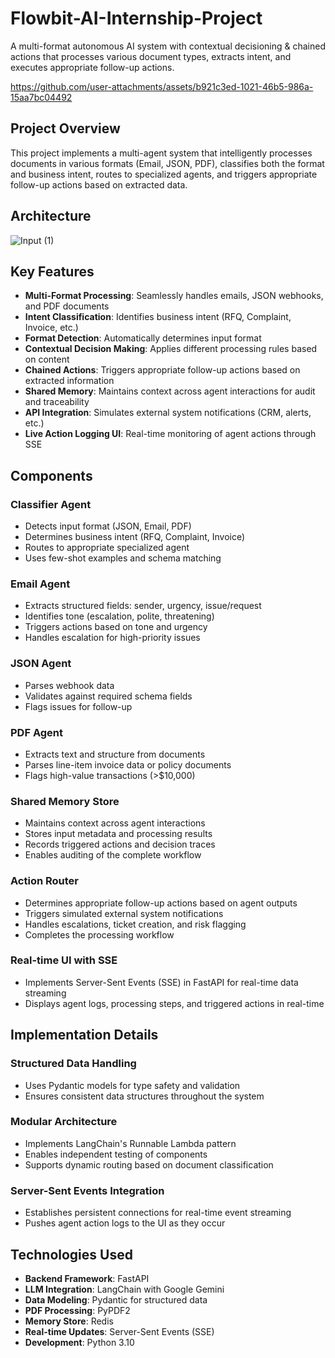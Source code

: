 # Flowbit-AI-Internship-Project

A multi-format autonomous AI system with contextual decisioning & chained actions that processes various document types, extracts intent, and executes appropriate follow-up actions.


https://github.com/user-attachments/assets/b921c3ed-1021-46b5-986a-15aa7bc04492


## Project Overview

This project implements a multi-agent system that intelligently processes documents in various formats (Email, JSON, PDF), classifies both the format and business intent, routes to specialized agents, and triggers appropriate follow-up actions based on extracted data.

## Architecture

![Input (1)](https://github.com/user-attachments/assets/149212bf-8223-4d47-bfce-560f07d32d80)



## Key Features

- **Multi-Format Processing**: Seamlessly handles emails, JSON webhooks, and PDF documents
- **Intent Classification**: Identifies business intent (RFQ, Complaint, Invoice, etc.)
- **Format Detection**: Automatically determines input format
- **Contextual Decision Making**: Applies different processing rules based on content
- **Chained Actions**: Triggers appropriate follow-up actions based on extracted information
- **Shared Memory**: Maintains context across agent interactions for audit and traceability
- **API Integration**: Simulates external system notifications (CRM, alerts, etc.)
- **Live Action Logging UI**: Real-time monitoring of agent actions through SSE

## Components

### Classifier Agent
- Detects input format (JSON, Email, PDF)
- Determines business intent (RFQ, Complaint, Invoice)
- Routes to appropriate specialized agent
- Uses few-shot examples and schema matching

### Email Agent
- Extracts structured fields: sender, urgency, issue/request
- Identifies tone (escalation, polite, threatening)
- Triggers actions based on tone and urgency
- Handles escalation for high-priority issues

### JSON Agent
- Parses webhook data
- Validates against required schema fields
- Flags issues for follow-up

### PDF Agent
- Extracts text and structure from documents
- Parses line-item invoice data or policy documents
- Flags high-value transactions (>$10,000)

### Shared Memory Store
- Maintains context across agent interactions
- Stores input metadata and processing results
- Records triggered actions and decision traces
- Enables auditing of the complete workflow

### Action Router
- Determines appropriate follow-up actions based on agent outputs
- Triggers simulated external system notifications
- Handles escalations, ticket creation, and risk flagging
- Completes the processing workflow

### Real-time UI with SSE
- Implements Server-Sent Events (SSE) in FastAPI for real-time data streaming
- Displays agent logs, processing steps, and triggered actions in real-time

## Implementation Details

### Structured Data Handling
- Uses Pydantic models for type safety and validation
- Ensures consistent data structures throughout the system

### Modular Architecture
- Implements LangChain's Runnable Lambda pattern
- Enables independent testing of components
- Supports dynamic routing based on document classification

### Server-Sent Events Integration
- Establishes persistent connections for real-time event streaming
- Pushes agent action logs to the UI as they occur


## Technologies Used

- **Backend Framework**: FastAPI
- **LLM Integration**: LangChain with Google Gemini
- **Data Modeling**: Pydantic for structured data
- **PDF Processing**: PyPDF2
- **Memory Store**: Redis
- **Real-time Updates**: Server-Sent Events (SSE)
- **Development**: Python 3.10
